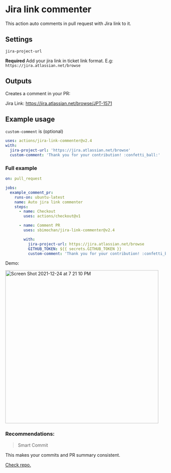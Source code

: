 # Jira link commenter

This action auto comments in pull request with Jira link to it.

## Settings

`jira-project-url`

**Required** Add your jira link in ticket link format.
E.g:
`https://jira.atlassian.net/browse`

## Outputs

Creates a comment in your PR:

Jira Link: https://jira.atlassian.net/browse/JPT-1571

## Example usage

`custom-comment` is (optional)

```yaml
uses: actions/jira-link-commenter@v2.4
with:
  jira-project-url: 'https://jira.atlassian.net/browse'
  custom-comment: 'Thank you for your contribution! :confetti_ball:'
```

### Full example

```yaml
on: pull_request

jobs:
  example_comment_pr:
    runs-on: ubuntu-latest
    name: Auto jira link commenter
    steps:
      - name: Checkout
        uses: actions/checkout@v1

      - name: Comment PR
        uses: sbimochan/jira-link-commenter@v2.4

        with:
          jira-project-url: https://jira.atlassian.net/browse
          GITHUB_TOKEN: ${{ secrets.GITHUB_TOKEN }}
          custom-comment: 'Thank you for your contribution! :confetti_ball:'
```

Demo:

<img width="481" alt="Screen Shot 2021-12-24 at 7 21 10 PM" src="https://user-images.githubusercontent.com/11685953/147376660-50957431-f9a8-4317-b10a-9fcce82e7b42.png">


### Recommendations:

> Smart Commit

This makes your commits and PR summary consistent.

<a href="https://github.com/sbimochan/smart-commit" target="_blank">Check repo.</a>
